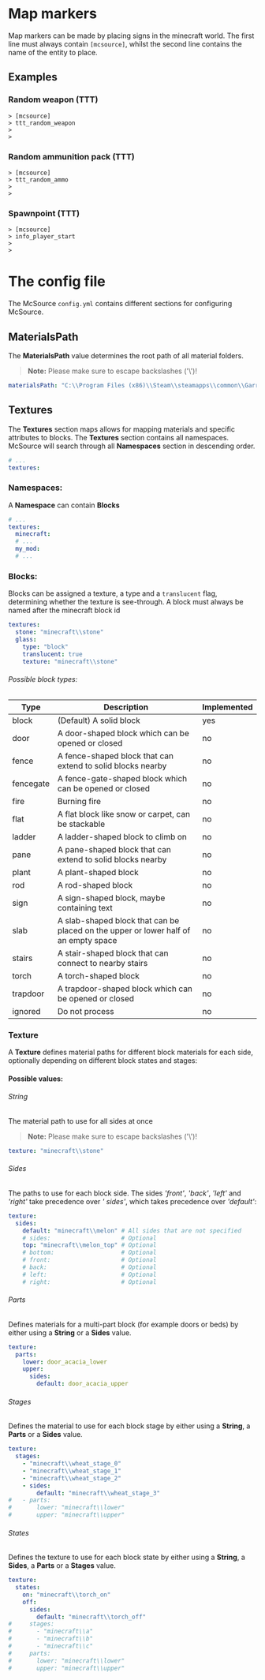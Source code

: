 ﻿# Map markers

Map markers can be made by placing signs in the minecraft world. The first line must always contain `[mcsource]`, whilst
the second line contains the name of the entity to place.

## Examples

### Random weapon (TTT)

```
> [mcsource]
> ttt_random_weapon
> 
> 
```

### Random ammunition pack (TTT)

```
> [mcsource]
> ttt_random_ammo
> 
> 
```

### Spawnpoint (TTT)

```
> [mcsource]
> info_player_start
> 
> 
```

# The config file

The McSource `config.yml` contains different sections for configuring McSource.

## MaterialsPath

The **MaterialsPath** value determines the root path of all material folders.
> **Note:** Please make sure to escape backslashes ('\\')!

```yml
materialsPath: "C:\\Program Files (x86)\\Steam\\steamapps\\common\\GarrysMod\\garrysmod\\materials"
```

## Textures

The **Textures** section maps allows for mapping materials and specific attributes to blocks. The **Textures** section
contains all namespaces. McSource will search through all **Namespaces** section in descending order.

```yml
# ...
textures:
```

### Namespaces:

A **Namespace** can contain **Blocks**

```yml
# ...
textures:
  minecraft:
  # ...
  my_mod:
  # ...
```

### Blocks:

Blocks can be assigned a texture, a type and a `translucent` flag, determining whether the texture is see-through. A
block must always be named after the minecraft block id

```yml
textures:
  stone: "minecraft\\stone"
  glass:
    type: "block"
    translucent: true
    texture: "minecraft\\stone"
```

###### Possible block types:

| Type       | Description                                                                         | Implemented |
|------------|-------------------------------------------------------------------------------------|-------------|
| block      | (Default) A solid block                                                             | yes         |
| door       | A door-shaped block which can be opened or closed                                   | no          |
| fence      | A fence-shaped block that can extend to solid blocks nearby                         | no          |
| fencegate  | A fence-gate-shaped block which can be opened or closed                             | no          |
| fire       | Burning fire                                                                        | no          |
| flat       | A flat block like snow or carpet, can be stackable                                  | no          |
| ladder     | A ladder-shaped block to climb on                                                   | no          |
| pane       | A pane-shaped block that can extend to solid blocks nearby                          | no          |
| plant      | A plant-shaped block                                                                | no          |
| rod        | A rod-shaped block                                                                  | no          |
| sign       | A sign-shaped block, maybe containing text                                          | no          |
| slab       | A slab-shaped block that can be placed on the upper or lower half of an empty space | no          |
| stairs     | A stair-shaped block that can connect to nearby stairs                              | no          |
| torch      | A torch-shaped block                                                                | no          |
| trapdoor   | A trapdoor-shaped block which can be opened or closed                               | no          |
| ignored    | Do not process                                                                      | no          |

### Texture

A **Texture** defines material paths for different block materials for each side, optionally depending on different
block states and stages:

#### Possible values:

###### String

The material path to use for all sides at once
> **Note:** Please make sure to escape backslashes ('\\')!

```yml
texture: "minecraft\\stone"
```

###### Sides

The paths to use for each block side. The sides _'front'_, _'back'_, _'left'_ and _'right'_ take precedence over _'
sides'_, which takes precedence over _'default'_:

```yml
texture:
  sides:
    default: "minecraft\\melon" # All sides that are not specified
    # sides:                    # Optional
    top: "minecraft\\melon_top" # Optional
    # bottom:                   # Optional
    # front:                    # Optional
    # back:                     # Optional
    # left:                     # Optional
    # right:                    # Optional
```

###### Parts

Defines materials for a multi-part block (for example doors or beds) by either using a **String** or a **Sides** value.

```yml
texture:
  parts:
    lower: door_acacia_lower
    upper:
      sides:
        default: door_acacia_upper
```

###### Stages

Defines the material to use for each block stage by either using a **String**, a **Parts** or a **Sides** value.

```yml
texture:
  stages:
    - "minecraft\\wheat_stage_0"
    - "minecraft\\wheat_stage_1"
    - "minecraft\\wheat_stage_2"
    - sides:
        default: "minecraft\\wheat_stage_3"
#   - parts:
#       lower: "minecraft\\lower"
#       upper: "minecraft\\upper"
```

###### States

Defines the texture to use for each block state by either using a **String**, a **Sides**, a **Parts** or a **Stages**
value.

```yml
texture:
  states:
    on: "minecraft\\torch_on"
    off:
      sides:
        default: "minecraft\\torch_off"
#     stages:
#       - "minecraft\\a"
#       - "minecraft\\b"
#       - "minecraft\\c"
#     parts:
#       lower: "minecraft\\lower"
#       upper: "minecraft\\upper"
```